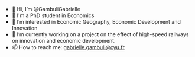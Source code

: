 - 👋 Hi, I’m @GambuliGabrielle
- 📕 I'm a PhD student in Economics
- 👀 I’m interested in Economic Geography, Economic Development and Innovation
- 🌱 I’m currently working on a project on the effect of high-speed railways on innovation and economic development.
- 📫 How to reach me: gabrielle.gambuli@cyu.fr
